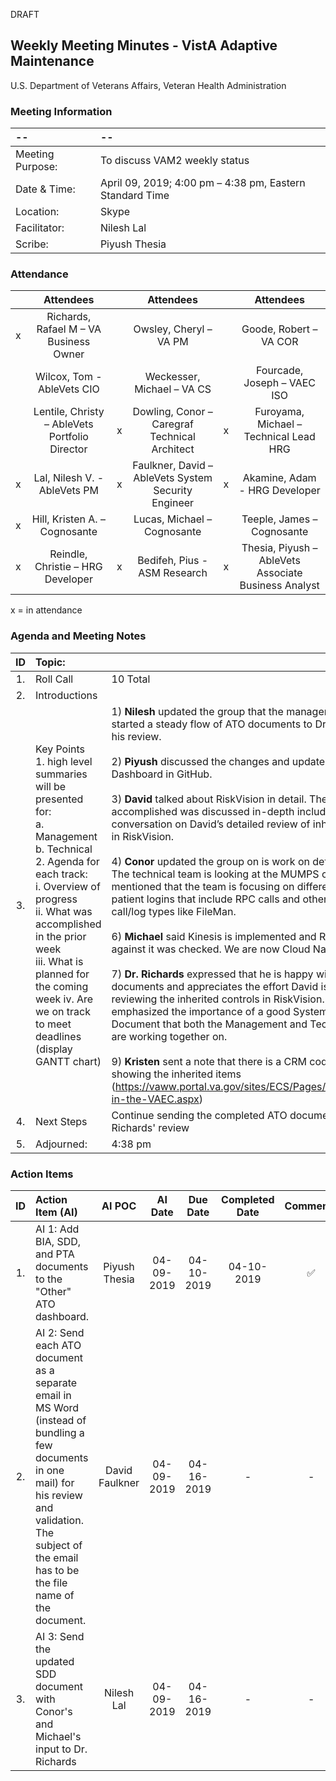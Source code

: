 DRAFT

## Weekly Meeting Minutes  - VistA Adaptive Maintenance
U.S. Department of Veterans Affairs, Veteran Health Administration


### Meeting Information
| -- | -- |
|:---|:---|
| Meeting Purpose: | To discuss VAM2 weekly status  |
| Date & Time: |	April 09, 2019; 4:00 pm – 4:38 pm, Eastern Standard Time |
| Location:	| Skype | 
| Facilitator:	| Nilesh Lal |
| Scribe: |	Piyush Thesia |


### Attendance

|  | Attendees |  | Attendees	|  | Attendees |
|:---:|:---:|:---:|:---:|:---:|:---:|
| x | Richards, Rafael M – VA Business Owner |  | Owsley, Cheryl – VA PM |  | Goode, Robert – VA COR |
|   | Wilcox, Tom - AbleVets CIO |  | Weckesser, Michael – VA CS |  | Fourcade, Joseph – VAEC ISO |
|  | Lentile, Christy – AbleVets Portfolio Director | x | Dowling, Conor – Caregraf Technical Architect | x | Furoyama, Michael – Technical Lead HRG | 
| x | Lal, Nilesh V. - AbleVets PM | x | Faulkner, David – AbleVets System Security Engineer | x | Akamine, Adam - HRG Developer |
| x | Hill, Kristen A. – Cognosante |  | Lucas, Michael – Cognosante  |  | Teeple, James – Cognosante |
| x | Reindle, Christie – HRG Developer | x | Bedifeh, Pius - ASM Research  | x | Thesia, Piyush – AbleVets Associate Business Analyst |

x = in attendance


### Agenda and Meeting Notes

| ID | Topic: |  |
|:---:|:---|:---|
| 1. | Roll Call | 10 Total |
| 2. | Introductions |  | 
| 3. | Key Points </br> 1.	high level summaries will be presented for: </br> a.	Management </br> b.	Technical </br> 2.	Agenda for each track: </br> i.	Overview of progress </br> ii.	What was accomplished in the prior week </br> iii.	What is planned for the coming week iv.	Are we on track to meet deadlines (display GANTT chart) | 1) **Nilesh** updated the group that the management team has started a steady flow of ATO documents to Dr. Richards for his review.  </br> </br> 2) **Piyush** discussed the changes and updates to the ATO Dashboard in GitHub.  </br> </br> 3) **David** talked about RiskVision in detail.  The work accomplished was discussed in-depth including a conversation on David’s detailed review of inherited controls in RiskVision.  </br> </br> 4) **Conor** updated the group on is work on definition toolkit. The technical team is looking at the MUMPS code. He also mentioned that the team is focusing on different kinds of patient logins that include RPC calls and other different call/log types like FileMan.   </br> </br> 6) **Michael** said Kinesis is implemented and RPC loop against it was checked. We are now Cloud Native.  </br> </br> 7) **Dr. Richards** expressed that he is happy with the ATO documents and appreciates the effort David is making in reviewing the inherited controls in RiskVision. He emphasized the importance of a good System Design Document that both the Management and Technical team are working together on. </br> </br> 9)	**Kristen** sent a note that there is a CRM codument showing the inherited items (https://vaww.portal.va.gov/sites/ECS/Pages/Cybersecurity-in-the-VAEC.aspx) |
| 4. |	Next Steps | Continue sending the completed ATO documents for Dr. Richards' review   |
| 5. | Adjourned: | 4:38 pm |



### Action Items

| ID | Action Item (AI) | AI POC | AI Date | Due Date | Completed Date | Comments |
|:---:|:---|:---:|:---:|:---:|:---:|:---:|
| 1. | AI 1:  Add BIA, SDD, and PTA documents to the "Other" ATO dashboard. | Piyush Thesia | 04-09-2019 | 04-10-2019 | 04-10-2019 | :white_check_mark: | 
| 2. | AI 2:  Send each ATO document as a separate email in MS Word (instead of bundling a few documents in one mail) for his review and validation. The subject of the email has to be the file name of the document. | David Faulkner | 04-09-2019 | 04-16-2019 | - | - |
| 3. | AI 3:  Send the updated SDD document with Conor's and Michael's input to Dr. Richards| Nilesh Lal | 04-09-2019 | 04-16-2019 | - | - |
